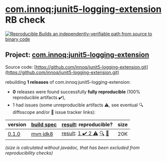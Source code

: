 [com.innoq:junit5-logging-extension](https://central.sonatype.com/artifact/com.innoq/junit5-logging-extension/0.1.0/versions) RB check
=======

[![Reproducible Builds](https://reproducible-builds.org/images/logos/rb.svg) an independently-verifiable path from source to binary code](https://reproducible-builds.org/)

## Project: [com.innoq:junit5-logging-extension](https://central.sonatype.com/artifact/com.innoq/junit5-logging-extension/0.1.0/versions)

Source code: [https://github.com/innoq/junit5-logging-extension.git](https://github.com/innoq/junit5-logging-extension.git)

rebuilding **1 releases** of com.innoq:junit5-logging-extension:
- **0** releases were found successfully **fully reproducible** (100% reproducible artifacts :heavy_check_mark:),
- 1 had issues (some unreproducible artifacts :warning:, see eventual :mag: diffoscope and/or :memo: issue tracker links):

| version | [build spec](/BUILDSPEC.md) | [result](https://reproducible-builds.org/docs/jvm/): reproducible? | size |
| -- | --------- | ------ | -- |
| [0.1.0](https://central.sonatype.com/artifact/com.innoq/junit5-logging-extension/0.1.0/pom) | [mvn jdk8](junit5-logging-extension-0.1.0.buildspec) | [result](junit5-logging-extension-0.1.0.buildinfo): [1 :heavy_check_mark:  2 :warning:](junit5-logging-extension-0.1.0.buildcompare) [:mag:](junit5-logging-extension-0.1.0.diffoscope) [:memo:](https://github.com/innoq/junit5-logging-extension/pull/2) | 20K |

<i>(size is calculated without javadoc, that has been excluded from reproducibility checks)</i>
